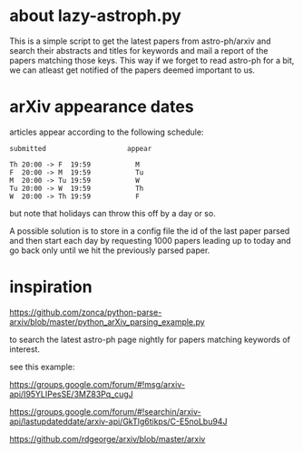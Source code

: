# about lazy-astroph.py

This is a simple script to get the latest papers from astro-ph/arxiv
and search their abstracts and titles for keywords and mail a report
of the papers matching those keys.  This way if we forget to read
astro-ph for a bit, we can atleast get notified of the papers deemed
important to us.


# arXiv appearance dates

articles appear according to the following schedule:

  ```
  submitted                    appear

  Th 20:00 -> F  19:59           M
  F  20:00 -> M  19:59           Tu
  M  20:00 -> Tu 19:59           W
  Tu 20:00 -> W  19:59           Th
  W  20:00 -> Th 19:59           F
  ```
  
  but note that holidays can throw this off by a day or so.

A possible solution is to store in a config file the id of the last
paper parsed and then start each day by requesting 1000 papers leading
up to today and go back only until we hit the previously parsed paper.


# inspiration

   https://github.com/zonca/python-parse-arxiv/blob/master/python_arXiv_parsing_example.py

   to search the latest astro-ph page nightly for papers matching keywords
      of interest.

   see this example:

   https://groups.google.com/forum/#!msg/arxiv-api/I95YLIPesSE/3MZ83Pq_cugJ

   https://groups.google.com/forum/#!searchin/arxiv-api/lastupdateddate/arxiv-api/GkTlg6tikps/C-E5noLbu94J

   https://github.com/rdgeorge/arxiv/blob/master/arxiv
   
